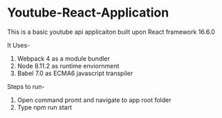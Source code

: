 # Youtube-React-Application

This is a basic youtube api applicaiton built upon React framework 16.6.0

It Uses-
  1. Webpack 4 as a module bundler
  2. Node 8.11.2 as runtime enviornment
  3. Babel 7.0 as ECMA6 javascript transpiler
  
Steps to run-
  1. Open command promt and navigate to app root folder
  2. Type npm run start
